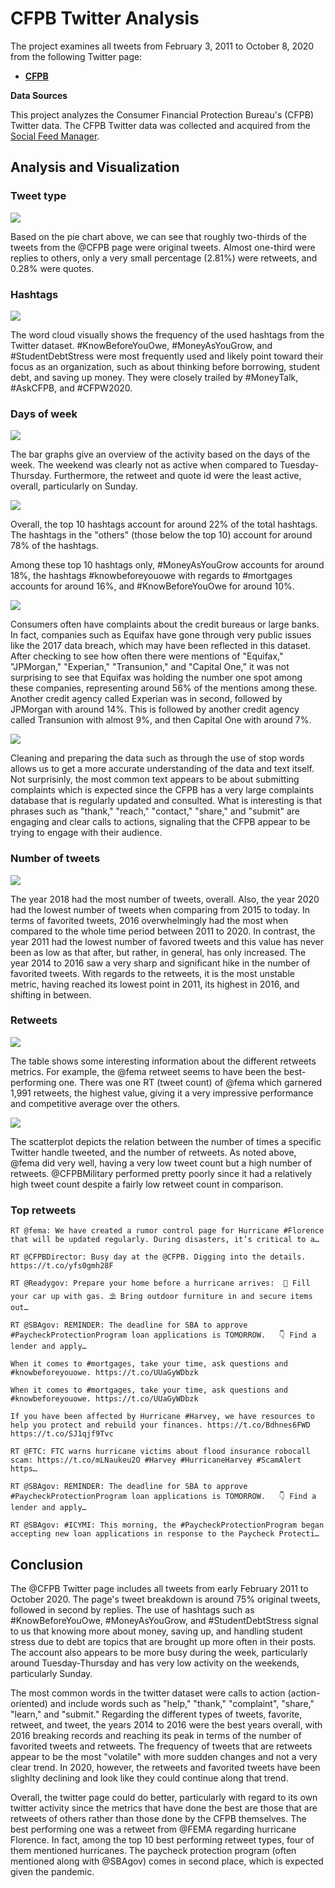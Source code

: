 
# CFPB Twitter Analysis

The project examines all tweets from February 3, 2011 to October 8, 2020 from the following Twitter page:

 - **[CFPB](https://twitter.com/CFPB?ref_src=twsrc%5Egoogle%7Ctwcamp%5Eserp%7Ctwgr%5Eauthor)**

**Data Sources**

This project analyzes the Consumer Financial Protection Bureau's (CFPB) Twitter data. The CFPB Twitter data was collected and acquired from the [Social Feed Manager](https://library.gwu.edu/scholarly-technology-group/social-feed-manager).


## Analysis and Visualization

### Tweet type

<img src="Images/1tweet_type_ratio.png">

Based on the pie chart above, we can see that roughly two-thirds of the tweets from the @CFPB page were original tweets. Almost one-third were replies to others, only a very small percentage (2.81%) were retweets, and 0.28% were quotes. 

### Hashtags

<img src="Images/2hashtag_wc.png">

The word cloud visually shows the frequency of the used hashtags from the Twitter dataset. #KnowBeforeYouOwe, #MoneyAsYouGrow, and #StudentDebtStress were most frequently used and likely point toward their focus as an organization, such as about thinking before borrowing, student debt, and saving up money. They were closely trailed by #MoneyTalk, #AskCFPB, and #CFPW2020.


### Days of week

<img src="Images/3days_of_week.png">

The bar graphs give an overview of the activity based on the days of the week. The weekend was clearly not as active when compared to Tuesday-Thursday. Furthermore, the retweet and quote id were the least active, overall, particularly on Sunday.

<img src="Images/4hashtag_pct.png">

Overall, the top 10 hashtags account for around 22% of the total hashtags. The hashtags in the "others" (those below the top 10) account for around 78% of the hashtags. 

Among these top 10 hashtags only, #MoneyAsYouGrow accounts for around 18%, the hashtags #knowbeforeyouowe with regards to #mortgages accounts for around 16%, and #KnowBeforeYouOwe for around 10%. 


<img src="Images/5hashtag_pct.png">

Consumers often have complaints about the credit bureaus or large banks. In fact, companies such as Equifax have gone through very public issues like the 2017 data breach, which may have been reflected in this dataset. After checking to see how often there were mentions of "Equifax," "JPMorgan," "Experian," "Transunion," and "Capital One," it was not surprising to see that Equifax was holding the number one spot among these companies, representing around 56% of the mentions among these. Another credit agency called Experian was in second, followed by JPMorgan with around 14%. This is followed by another credit agency called Transunion with almost 9%, and then Capital One with around 7%.

<img src="Images/6cleaned_wc.png">


Cleaning and preparing the data such as through the use of stop words allows us to get a more accurate understanding of the data and text itself. Not surprisinly, the most common text appears to be about submitting complaints which is expected since the CFPB has a very large complaints database that is regularly updated and consulted. What is interesting is that phrases such as "thank," "reach," "contact," "share," and "submit" are engaging and clear calls to actions, signaling that the CFPB appear to be trying to engage with their audience. 


### Number of tweets

<img src="Images/7tweets_compar.png">

The year 2018 had the most number of tweets, overall. Also, the year 2020 had the lowest number of tweets when comparing from 2015 to today. In terms of favorited tweets, 2016 overwhelmingly had the most when compared to the whole time period between 2011 to 2020. In contrast, the year 2011 had the lowest number of favored tweets and this value has never been as low as that after, but rather, in general, has only increased. The year 2014 to 2016 saw a very sharp and significant hike in the number of favorited tweets. With regards to the retweets, it is the most unstable metric, having reached its lowest point in 2011, its highest in 2016, and shifting in between. 


### Retweets

<img src="Images/8retweets_table.png">

The table shows some interesting information about the different retweets metrics. For example, the @fema retweet seems to have been the best-performing one. There was one RT (tweet count) of @fema which garnered 1,991 retweets, the highest value, giving it a very impressive performance and competitive average over the others. 


<img src="Images/9retweeted.png">


The scatterplot depicts the relation between the number of times a specific Twitter handle tweeted, and the number of retweets. As noted above, @fema did very well, having a very low tweet count but a high number of retweets. @CFPBMilitary performed pretty poorly since it had a relatively high tweet count despite a fairly low retweet count in comparison. 

### Top retweets

    RT @fema: We have created a rumor control page for Hurricane #Florence that will be updated regularly. During disasters, it’s critical to a…
    
    RT @CFPBDirector: Busy day at the @CFPB. Digging into the details. https://t.co/yfs0gmh28F
    
    RT @Readygov: Prepare your home before a hurricane arrives:  🚗 Fill your car up with gas. ⛱ Bring outdoor furniture in and secure items out…
    
    RT @SBAgov: REMINDER: The deadline for SBA to approve #PaycheckProtectionProgram loan applications is TOMORROW.   👇 Find a lender and apply…
    
    When it comes to #mortgages, take your time, ask questions and #knowbeforeyouowe. https://t.co/UUaGyWDbzk
    
    When it comes to #mortgages, take your time, ask questions and #knowbeforeyouowe. https://t.co/UUaGyWDbzk
    
    If you have been affected by Hurricane #Harvey, we have resources to help you protect and rebuild your finances. https://t.co/Bdhnes6FWD https://t.co/SJ1qjf9Tvc
    
    RT @FTC: FTC warns hurricane victims about flood insurance robocall scam: https://t.co/mLNaukeu2O #Harvey #HurricaneHarvey #ScamAlert https…
    
    RT @SBAgov: REMINDER: The deadline for SBA to approve #PaycheckProtectionProgram loan applications is TOMORROW.   👇 Find a lender and apply…
    
    RT @SBAgov: #ICYMI: This morning, the #PaycheckProtectionProgram began accepting new loan applications in response to the Paycheck Protecti…
    

## Conclusion

The @CFPB Twitter page includes all tweets from early February 2011 to October 2020. The page's tweet breakdown is around 75% original tweets, followed in second by replies. The use of hashtags such as #KnowBeforeYouOwe, #MoneyAsYouGrow, and #StudentDebtStress signal to us that knowing more about money, saving up, and handling student stress due to debt are topics that are brought up more often in their posts. The account also appears to be more busy during the week, particularly around Tuesday-Thursday and has very low activity on the weekends, particularly Sunday.

The most common words in the twitter dataset were calls to action (action-oriented) and include words such as "help," "thank," "complaint", "share," "learn," and "submit." Regarding the different types of tweets, favorite, retweet, and tweet, the years 2014 to 2016 were the best years overall, with 2016 breaking records and reaching its peak in terms of the number of favorited tweets and retweets. The frequency of tweets that are retweets appear to be the most "volatile" with more sudden changes and not a very clear trend. In 2020, however, the retweets and favorited tweets have been slighlty declining and look like they could continue along that trend. 

Overall, the twitter page could do better, particularly with regard to its own twitter activity since the metrics that have done the best are those that are retweets of others rather than those done by the CFPB themselves. The best performing one was a retweet from @FEMA regarding hurricane Florence. In fact, among the top 10 best performing retweet types, four of them mentioned hurricanes. The paycheck protection program (often mentioned along with @SBAgov) comes in second place, which is expected given the pandemic. 

